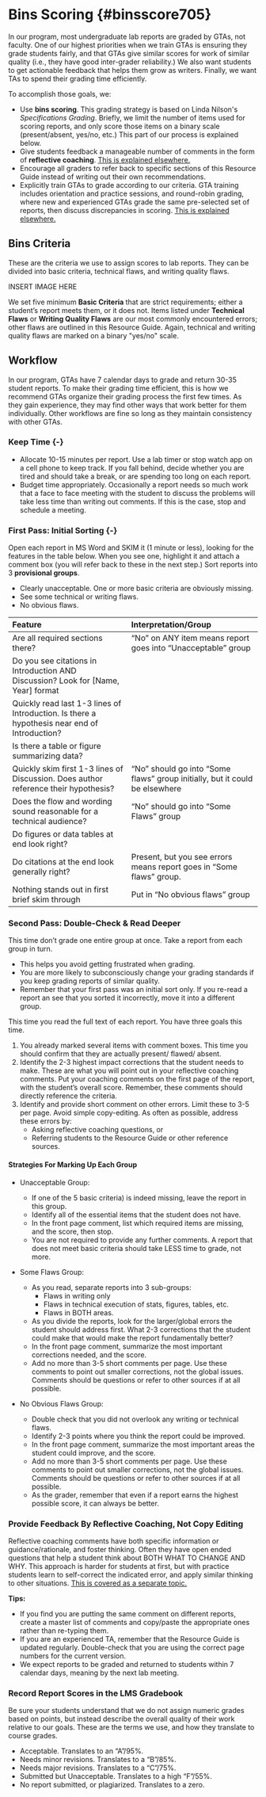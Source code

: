 # Bins Scoring {#binsscore705}

In our program, most undergraduate lab reports are graded by GTAs, not faculty. One of our highest priorities when we train GTAs is ensuring they grade students fairly, and that GTAs give similar scores for work of similar quality (i.e., they have good inter-grader reliability.) We also want students to get actionable feedback that helps them grow as writers. Finally, we want TAs to spend their grading time efficiently. 

To accomplish those goals, we:

* Use __bins scoring__. This grading strategy is based on Linda Nilson's _Specifications Grading_. Briefly, we limit the number of items used for scoring reports, and only score those items on a binary scale (present/absent, yes/no, etc.)  This part of our process is explained below.
* Give students feedback a manageable number of comments in the form of __reflective coaching__. [This is explained elsewhere.](#commenting710)
* Encourage all graders to refer back to specific sections of this Resource Guide instead of writing out their own recommendations.
* Explicitly train GTAs to grade according to our criteria. GTA training includes orientation and practice sessions, and round-robin grading, where new and experienced GTAs grade the same pre-selected set of reports, then discuss discrepancies in scoring. [This is explained elsewhere.](#commenting710)



## Bins Criteria
These are the criteria we use to assign scores to lab reports. They can be divided into basic criteria, technical flaws, and writing quality flaws.

INSERT IMAGE HERE


We set five minimum __Basic Criteria__ that are strict requirements; either a student’s report meets them, or it does not. Items listed under __Technical Flaws__ or __Writing Quality Flaws__ are our most commonly encountered errors; other flaws are outlined in this Resource Guide. Again, technical and writing quality flaws are marked on a binary "yes/no" scale.


## Workflow

In our program, GTAs have 7 calendar days to grade and return 30-35 student reports. To make their grading time efficient, this is how we recommend GTAs organize their grading process the first few times. As they gain experience, they may find other ways that work better for them individually. Other workflows are fine so long as they maintain consistency with other GTAs. 


### Keep Time {-}

* Allocate 10-15 minutes per report. Use a lab timer or stop watch app on a cell phone to keep track. If you fall behind, decide whether you are tired and should take a break, or are spending too long on each report. 
* Budget time appropriately. Occasionally a report needs so much work that a face to face meeting with the student to discuss the problems will take less time than writing out comments. If this is the case, stop and schedule a meeting.


### First Pass: Initial Sorting {-}

Open each report in MS Word and SKIM it (1 minute or less), looking for the features in the table below. When you see one, highlight it and attach a comment box (you will refer back to these in the next step.) Sort reports into 3 __provisional groups__.

* Clearly unacceptable. One or more basic criteria are obviously missing.
* See some technical or writing flaws. 
* No obvious flaws.

|Feature|Interpretation/Group|
|:--|:--|
|Are all required sections there?|“No” on ANY item means report goes into “Unacceptable” group|
|Do you see citations in Introduction AND Discussion? Look for [Name, Year] format| |
|Quickly read last 1-3 lines of Introduction. Is there a hypothesis near end of Introduction?| |
|Is there a table or figure summarizing data?| |
|Quickly skim first 1-3 lines of Discussion. Does author reference their hypothesis?|“No” should go into “Some flaws” group initially, but it could be elsewhere|
|Does the flow and wording sound reasonable for a technical audience?|“No” should go into “Some Flaws” group|
|Do figures or data tables at end look right?| | 
|Do citations at the end look generally right?|Present, but you see errors means report goes in “Some flaws” group.|
|Nothing stands out in first brief skim through|Put in “No obvious flaws” group|


### Second Pass: Double-Check & Read Deeper

This time don’t grade one entire group at once. Take a report from each group in turn. 

* This helps you avoid getting frustrated when grading. 
* You are more likely to subconsciously change your grading standards if you keep grading reports of similar quality.
* Remember that your first pass was an initial sort only. If you re-read a report an see that you sorted it incorrectly, move it into a different group.

This time you read the full text of each report. You have three goals this time. 

1. You already marked several items with comment boxes. This time you should confirm that they are actually present/ flawed/ absent. 
2. Identify the 2-3 highest impact corrections that the student needs to make. These are what you will point out in your reflective coaching comments. Put your coaching comments on the first page of the report, with the student’s overall score. Remember, these comments should directly reference the criteria.
3. Identify and provide short comment on other errors. Limit these to 3-5 per page. Avoid simple copy-editing. As often as possible, address these errors by:
    + Asking reflective coaching questions, or 
    + Referring students to the Resource Guide or other reference sources.


#### Strategies For Marking Up Each Group

* Unacceptable Group: 
    + If one of the 5 basic criteria) is indeed missing, leave the report in this group. 
    + Identify all of the essential items that the student does not have.
    + In the front page comment, list which required items are missing, and the score, then stop.
    + You are not required to provide any further comments. A report that does not meet basic criteria should take LESS time to grade, not more.

* Some Flaws Group: 
    + As you read, separate reports into 3 sub-groups:
        - Flaws in writing only
        - Flaws in technical execution of stats, figures, tables, etc.
        - Flaws in BOTH areas. 
    + As you divide the reports, look for the larger/global errors the student should address first. What 2-3 corrections that the student could make that would make the report fundamentally better?
    + In the front page comment, summarize the most important corrections needed, and the score.
    + Add no more than 3-5 short comments per page. Use these comments to point out smaller corrections, not the global issues. Comments should be questions or refer to other sources if at all possible.

* No Obvious Flaws Group:
    + Double check that you did not overlook any writing or technical flaws.
    + Identify 2-3 points where you think the report could be improved. 
    + In the front page comment, summarize the most important areas the student could improve, and the score.
    + Add no more than 3-5 short comments per page. Use these comments to point out smaller corrections, not the global issues. Comments should be questions or refer to other sources if at all possible.
    + As the grader, remember that even if a report earns the highest possible score, it can always be better. 


### Provide Feedback By Reflective Coaching, Not Copy Editing 

Reflective coaching comments have both specific information or guidance/rationale, and foster thinking. Often they have open ended questions that help a student think about BOTH WHAT TO CHANGE AND WHY. This approach is harder for students at first, but with practice students learn to self-correct the indicated error, and apply similar thinking to other situations. [This is covered as a separate topic.](#commenting710)

__Tips:__

* If you find you are putting the same comment on different reports, create a master list of comments and copy/paste the appropriate ones rather than re-typing them.
* If you are an experienced TA, remember that the Resource Guide is updated regularly. Double-check that you are using the correct page numbers for the current version.
* We expect reports to be graded and returned to students within 7 calendar days, meaning by the next lab meeting.


### Record Report Scores in the LMS Gradebook

Be sure your students understand that we do not assign numeric grades based on points, but instead describe the overall quality of their work relative to our goals. These are the terms we use, and how they translate to course grades.

* Acceptable. Translates to an “A”/95%.
* Needs minor revisions. Translates to a “B”/85%.
* Needs major revisions. Translates to a “C”/75%.
* Submitted but Unacceptable. Translates to a high “F”/55%.
* No report submitted, or plagiarized. Translates to a zero.



